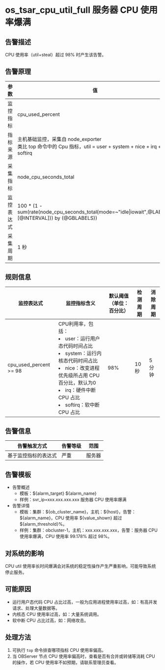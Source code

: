# os_tsar_cpu_util_full 服务器 CPU 使用率爆满

## 告警描述

CPU 使用率（util+steal）超过 98% 时产生该告警。

## 告警原理

| 参数 | 值 |
| --- | --- |
| 监控指标 | cpu_used_percent |
| 指标来源 | 主机基础监控，采集自 node_exporter</br>类比 top 命令中的 Cpu 指标，util = user + system + nice + irq + softirq |
| 采集指标 | node_cpu_seconds_total |
| 监控表达式 | 100 * (1 - sum(rate(node_cpu_seconds_total{mode=~"idle&#124;iowait",@LABELS}[@INTERVAL])) by (@GBLABELS)) |
| 采集周期 | 1 秒 |

## 规则信息

| 监控表达式 | 监控指标含义 | 默认阈值（单位：百分比） | 检测周期 | 消除周期 |
| --- | --- | --- | --- | --- |
| cpu_used_percent >= 98 | CPU利用率，包括：<li>user：运行用户态代码时间占比</li><li>system：运行内核态代码时间占比</li><li>nice：改变进程优先级所占用 CPU 百分比，默认为0</li><li>irq：硬件中断 CPU 占比</li><li>softirq：软中断 CPU 占比</li> | 98% | 10 秒 | 5 分钟 |

## 告警信息

| 告警触发方式 | 告警等级 | 范围 |
| --- | --- | --- |
| 基于监控指标的表达式 | 严重 | 服务器 |

## 告警模板

* 告警概述
  * 模板：\${alarm_target} ${alarm_name}
  * 样例：svr_ip=xxx.xxx.xxx.xxx 服务器 CPU 使用率爆满
* 告警详情
  * 模板：集群：\${ob_cluster_name}，主机：\${host}，告警：\${alarm_name}，CPU 使用率 \${value_shown} 超过 ${alarm_threshold}%。
  * 样例：集群：obcluster-1，主机：xxx.xxx.xxx.xxx，告警：服务器 CPU 使用率爆满，CPU 使用率 99.178% 超过 98%。

## 对系统的影响

CPU util 使用率长时间爆满会对系统的稳定性操作产生严重影响，可能导致系统停止服务。

## 可能原因

* 运行用户态代码 CPU 占比过高，一般为应用进程使用率过高，如：有高并发请求、处理大量数据等。
* 内核态 CPU 使用率过高，如：大量系统调用。
* 软中断 CPU 占比过高，如：网络攻击。

## 处理方法

1. 可执行 `top` 命令排查哪项指标 CPU 使用率偏高。
2. 当 OBServer 节点 CPU 使用率偏高时，查看是否有合并或转储等消耗 CPU 的操作，若 CPU 使用率不如预期，请联系管理员查看。
